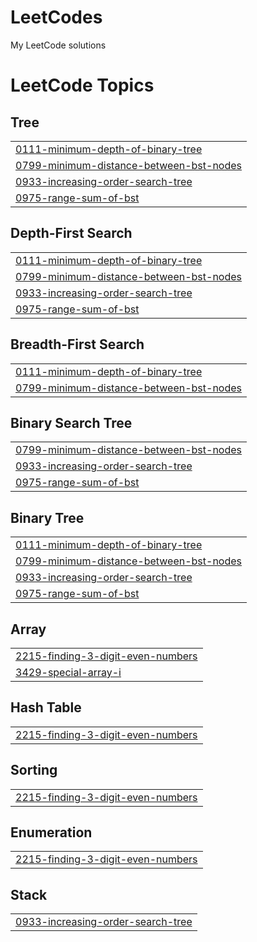 # LeetCodes
My LeetCode solutions

<!---LeetCode Topics Start-->
# LeetCode Topics
## Tree
|  |
| ------- |
| [0111-minimum-depth-of-binary-tree](https://github.com/RockSoda/LeetCodes/tree/master/0111-minimum-depth-of-binary-tree) |
| [0799-minimum-distance-between-bst-nodes](https://github.com/RockSoda/LeetCodes/tree/master/0799-minimum-distance-between-bst-nodes) |
| [0933-increasing-order-search-tree](https://github.com/RockSoda/LeetCodes/tree/master/0933-increasing-order-search-tree) |
| [0975-range-sum-of-bst](https://github.com/RockSoda/LeetCodes/tree/master/0975-range-sum-of-bst) |
## Depth-First Search
|  |
| ------- |
| [0111-minimum-depth-of-binary-tree](https://github.com/RockSoda/LeetCodes/tree/master/0111-minimum-depth-of-binary-tree) |
| [0799-minimum-distance-between-bst-nodes](https://github.com/RockSoda/LeetCodes/tree/master/0799-minimum-distance-between-bst-nodes) |
| [0933-increasing-order-search-tree](https://github.com/RockSoda/LeetCodes/tree/master/0933-increasing-order-search-tree) |
| [0975-range-sum-of-bst](https://github.com/RockSoda/LeetCodes/tree/master/0975-range-sum-of-bst) |
## Breadth-First Search
|  |
| ------- |
| [0111-minimum-depth-of-binary-tree](https://github.com/RockSoda/LeetCodes/tree/master/0111-minimum-depth-of-binary-tree) |
| [0799-minimum-distance-between-bst-nodes](https://github.com/RockSoda/LeetCodes/tree/master/0799-minimum-distance-between-bst-nodes) |
## Binary Search Tree
|  |
| ------- |
| [0799-minimum-distance-between-bst-nodes](https://github.com/RockSoda/LeetCodes/tree/master/0799-minimum-distance-between-bst-nodes) |
| [0933-increasing-order-search-tree](https://github.com/RockSoda/LeetCodes/tree/master/0933-increasing-order-search-tree) |
| [0975-range-sum-of-bst](https://github.com/RockSoda/LeetCodes/tree/master/0975-range-sum-of-bst) |
## Binary Tree
|  |
| ------- |
| [0111-minimum-depth-of-binary-tree](https://github.com/RockSoda/LeetCodes/tree/master/0111-minimum-depth-of-binary-tree) |
| [0799-minimum-distance-between-bst-nodes](https://github.com/RockSoda/LeetCodes/tree/master/0799-minimum-distance-between-bst-nodes) |
| [0933-increasing-order-search-tree](https://github.com/RockSoda/LeetCodes/tree/master/0933-increasing-order-search-tree) |
| [0975-range-sum-of-bst](https://github.com/RockSoda/LeetCodes/tree/master/0975-range-sum-of-bst) |
## Array
|  |
| ------- |
| [2215-finding-3-digit-even-numbers](https://github.com/RockSoda/LeetCodes/tree/master/2215-finding-3-digit-even-numbers) |
| [3429-special-array-i](https://github.com/RockSoda/LeetCodes/tree/master/3429-special-array-i) |
## Hash Table
|  |
| ------- |
| [2215-finding-3-digit-even-numbers](https://github.com/RockSoda/LeetCodes/tree/master/2215-finding-3-digit-even-numbers) |
## Sorting
|  |
| ------- |
| [2215-finding-3-digit-even-numbers](https://github.com/RockSoda/LeetCodes/tree/master/2215-finding-3-digit-even-numbers) |
## Enumeration
|  |
| ------- |
| [2215-finding-3-digit-even-numbers](https://github.com/RockSoda/LeetCodes/tree/master/2215-finding-3-digit-even-numbers) |
## Stack
|  |
| ------- |
| [0933-increasing-order-search-tree](https://github.com/RockSoda/LeetCodes/tree/master/0933-increasing-order-search-tree) |
<!---LeetCode Topics End-->